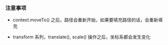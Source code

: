 ### 注意事项

- context.moveTo() 之后，路径会重新开始，如果要填充路径的话，会重新填充

- transform 系列，translate(), scale() 操作之后，坐标系都会发生变化
